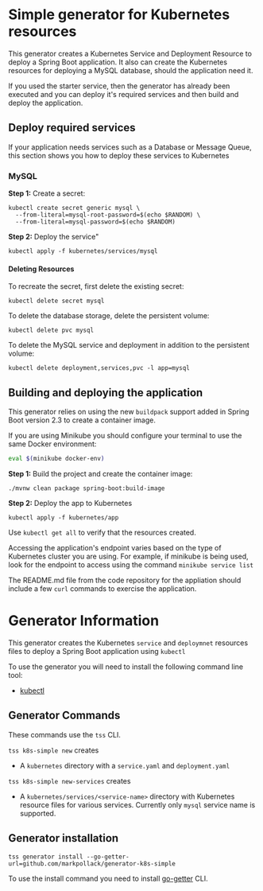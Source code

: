 # Simple generator for Kubernetes resources

This generator creates a Kubernetes Service and Deployment Resource to deploy a Spring Boot application.  It also can create the Kubernetes resources for deploying a MySQL database, should the application need it.

If you used the starter service, then the generator has already been executed and you can deploy it's required services and then build and deploy the application.

## Deploy required services

If your application needs services such as a Database or Message Queue, this section shows you how to deploy these services to Kubernetes


### MySQL

**Step 1:** Create a secret:

```
kubectl create secret generic mysql \
  --from-literal=mysql-root-password=$(echo $RANDOM) \
  --from-literal=mysql-password=$(echo $RANDOM)
```

**Step 2:** Deploy the service"

```
kubectl apply -f kubernetes/services/mysql
```

#### Deleting Resources
To recreate the secret, first delete the existing secret:

```
kubectl delete secret mysql
```
To delete the database storage, delete the persistent volume:

```
kubectl delete pvc mysql
```

To delete the MySQL service and deployment in addition to the persistent volume:

```
kubectl delete deployment,services,pvc -l app=mysql
```

## Building and deploying the application

This generator relies on using the new `buildpack` support added in Spring Boot version 2.3 to create a container image.

If you are using Minikube you should configure your terminal to use the same Docker environment:

```bash
eval $(minikube docker-env)
```

**Step 1:** Build the project and create the container image:

```
./mvnw clean package spring-boot:build-image
```

**Step 2:** Deploy the app to Kubernetes

```
kubectl apply -f kubernetes/app
```

Use `kubectl get all` to verify that the resources created.

Accessing the application's endpoint varies based on the type of Kubernetes cluster you are using.  For example, if minikube is being used, look for the endpoint to access using the command `minikube service list`

The README.md file from the code repository for the appliation should include a few `curl` commands to exercise the application.



# Generator Information

This generator creates the Kubernetes `service` and `deploymnet` resources files to deploy a Spring Boot application using `kubectl`

To use the generator you will need to install the following command line tool:

* [kubectl](https://kubernetes.io/docs/tasks/tools/install-kubectl/)


## Generator Commands

These commands use the `tss` CLI.

`tss k8s-simple new` creates

* A `kubernetes` directory with a `service.yaml` and `deployment.yaml`

`tss k8s-simple new-services` creates

* A `kubernetes/services/<service-name>` directory with Kubernetes resource files for various services.  Currently only `mysql` service name is supported.


## Generator installation

```
tss generator install --go-getter-url=github.com/markpollack/generator-k8s-simple
```

To use the install command you need to install [go-getter](https://github.com/hashicorp/go-getter#installation-and-usage) CLI.
